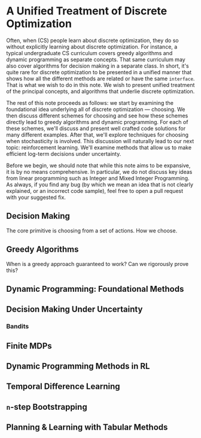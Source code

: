 # A Unified Treatment of Discrete Optimization

Often, when (CS) people learn about discrete optimization, they do so without explicitly learning about discrete optimization. For instance, a typical undergraduate CS curriculum covers greedy algorithms and dynamic programming as separate concepts. That same curriculum may also cover algorithms for decision making in a separate class. In short, it's quite rare for discrete optimization to be presented in a unified manner that shows how all the different methods are related or have the same `interface`. That is what we wish to do in this note. We wish to present unified treatment of the principal concepts, and algorithms that underlie discrete optimization.

The rest of this note proceeds as follows: we start by examining the foundational idea underlying all of discrete optimization — choosing. We then discuss different schemes for choosing and see how these schemes directly lead to greedy algorithms and dynamic programming. For each of these schemes, we'll discuss and present well crafted code solutions for many different examples. After that, we'll explore techniques for choosing when stochasticity is involved. This discussion will naturally lead to our next topic: reinforcement learning. We'll examine methods that allow us to make efficient log-term decisions under uncertainty.

Before we begin, we should note that while this note aims to be expansive, it is by no means comprehensive. In particular, we do not discuss key ideas from linear programming such as Integer and Mixed Integer Programming. As always, if you find any bug (by which we mean an idea that is not clearly explained, or an incorrect code sample), feel free to open a pull request with your suggested fix.  

## Decision Making

The core primitive is choosing from a set of actions. How we choose.

## Greedy Algorithms

When is a greedy approach guaranteed to work? Can we rigorously prove this?

## Dynamic Programming: Foundational Methods

## Decision Making Under Uncertainty

### Bandits

## Finite MDPs

## Dynamic Programming Methods in RL

## Temporal Difference Learning

## `n`-step Bootstrapping

## Planning & Learning with Tabular Methods
